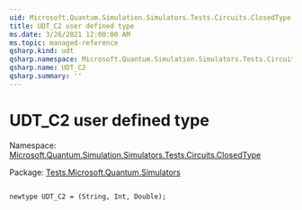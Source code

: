 ```yaml
---
uid: Microsoft.Quantum.Simulation.Simulators.Tests.Circuits.ClosedType.UDT_C2
title: UDT_C2 user defined type
ms.date: 3/26/2021 12:00:00 AM
ms.topic: managed-reference
qsharp.kind: udt
qsharp.namespace: Microsoft.Quantum.Simulation.Simulators.Tests.Circuits.ClosedType
qsharp.name: UDT_C2
qsharp.summary: ''
---
```


# UDT_C2 user defined type

Namespace: [Microsoft.Quantum.Simulation.Simulators.Tests.Circuits.ClosedType](xref:Microsoft.Quantum.Simulation.Simulators.Tests.Circuits.ClosedType)

Package: [Tests.Microsoft.Quantum.Simulators](https://nuget.org/packages/Tests.Microsoft.Quantum.Simulators)




```qsharp

newtype UDT_C2 = (String, Int, Double);
```


